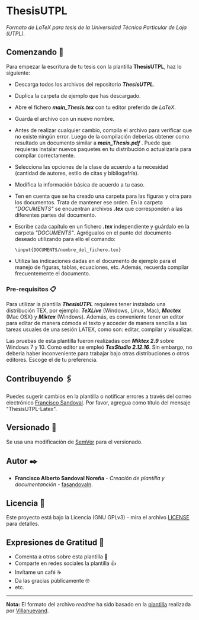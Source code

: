 # ThesisUTPL
_Formato de LaTeX para tesis de la Universidad Técnica Particular de Loja (UTPL)._

## Comenzando 🚀

Para empezar la escritura de tu tesis con la plantilla **ThesisUTPL**, haz lo siguiente: 

- Descarga todos los archivos del repositorio _**ThesisUTPL**_.
- Duplica la carpeta de ejemplo que has descargado. 
- Abre el fichero _**main_Thesis.tex**_ con tu editor preferido de _LaTeX_.
- Guarda el archivo con un nuevo nombre. 
- Antes de realizar cualquier cambio, compila el archivo para verificar que no existe ningún error. Luego de la compilación deberías obtener como resultado un documento similar a _**main_Thesis.pdf**_ . Puede que requieras instalar nuevos paquetes en tu distribución o actualizarla para compilar correctamente. 
- Selecciona las opciones de la clase de acuerdo a tu necesidad (cantidad de autores, estilo de citas y bibliogafría). 
- Modifica la información básica de acuerdo a tu caso. 
- Ten en cuenta que se ha creado una carpeta para las figuras y otra para los documentos. Trata de mantener ese orden. En la carpeta _"DOCUMENTS"_ se encuentran archivos _**.tex**_ que corresponden a las diferentes partes del documento. 
- Escribe cada capítulo en un fichero _**.tex**_ independiente y guárdalo en la carpeta _"DOCUMENTS"_. Agrégualos en el punto del documento deseado utilizando para ello el comando:
		
    `\input{DOCUMENTS/nombre_del_fichero.tex}`
    
- Utiliza las indicaciones dadas en el documento de ejemplo para el manejo de figuras, tablas, ecuaciones, etc. Además, recuerda compilar frecuentemente el documento. 

### Pre-requisitos 📋

Para utilizar la plantilla ***ThesisUTPL*** requieres tener instalado una distribución TEX, por ejemplo: _**TeXLive**_ (Windows, Linux, Mac), _**Mactex**_ (Mac OSX) y _**Miktex**_ (Windows). Además, es conveniente tener un editor para editar de manera cómoda el texto y acceder de manera sencilla a las tareas usuales de una sesión LATEX, como son: editar, compilar y visualizar. 

Las pruebas de esta plantilla fueron realizadas con _**Miktex 2.9**_ sobre Windows 7 y 10. Como editor se empleó _**TexStudio 2.12.16**_. Sin embargo, no deberia haber inconveniente para trabajar bajo otras distribuciones o otros editores. Escoge el de tu preferencia. 

## Contribuyendo 🖇️

Puedes sugerir cambios en la plantilla o notificar errores a través del correo electrónico [Francisco Sandoval](mailto:fasandoval@utpl.edu.ec?subject=ThesisUTPL-Latex). Por favor, agregua como título del mensaje "ThesisUTPL-Latex".

## Versionado 📌

Se usa una modificación de [SemVer](http://semver.org/) para el versionado.

## Autor ✒️

* **Francisco Alberto Sandoval Noreña** - *Creación de plantilla y documentanción* - [fasandovaln](https://github.com/fasandovaln).

## Licencia 📄

Este proyecto está bajo la Licencia (GNU GPLv3) - mira el archivo [LICENSE](https://github.com/fasandovaln/ThesisUTPL/blob/master/LICENSE) para detalles.

## Expresiones de Gratitud 🎁

* Comenta a otros sobre esta plantilla 📢
* Comparte en redes sociales la plantilla :+1:
* Invítame un café :coffee:
* Da las gracias públicamente 🤓
* etc.

---
**Nota:** El formato del archivo _readme_ ha sido basado en la [plantilla](https://gist.github.com/Villanuevand/6386899f70346d4580c723232524d35a) realizada por [Villanuevand](https://github.com/Villanuevand).
